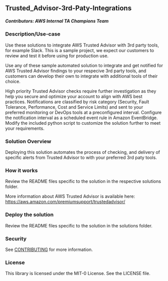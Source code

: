 ## Trusted_Advisor-3rd-Paty-Integrations

##### Contributors: AWS Internal TA Champions Team

### Description/Use-case
Use these solutions to integrate AWS Trusted Advisor with 3rd party tools, for example Slack. This is a sample project, we expect our customers to review and test it before using for production use.

Use any of these sample automated solution to integrate and get notified for AWS Trusted Advisor findings to your respecive 3rd party tools, and customers can develop their own to integrate with additional tools of their choice. 

High priority Trusted Advisor checks require further investigation as they help you secure and optimize your account to align with AWS best practices. Notifications are classified by risk category (Security, Fault Tolerance, Performance, Cost and Service Limits) and sent to your preferred monitoring or DevOps tools at a preconfigured interval. Configure the notification interval as a scheduled event rule in Amazon EventBridge. Modify the included python script to customize the solution further to meet your requirements.

### Solution Overview
Deploying this solution automates the process of checking, and delivery of specific alerts from Trusted Advisor to with your preferred 3rd paty tools.

### How it works

Review the README files specific to the solution in the respective solutions folder.

More information about AWS Trusted Advisor is available here: https://aws.amazon.com/premiumsupport/trustedadvisor/

### Deploy the solution

Review the README files specific to the solution in the solutions folder.

### Security

See [CONTRIBUTING](CONTRIBUTING.md#security-issue-notifications) for more information.

### License

This library is licensed under the MIT-0 License. See the LICENSE file.

